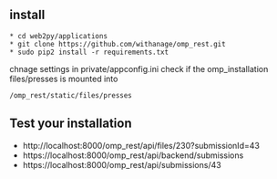 ## install

```
* cd web2py/applications
* git clone https://github.com/withanage/omp_rest.git
* sudo pip2 install -r requirements.txt
```
chnage settings in private/appconfig.ini
check if the omp_installation files/presses is mounted into
```
/omp_rest/static/files/presses
```

## Test your installation

*  http://localhost:8000/omp_rest/api/files/230?submissionId=43
*  https://localhost:8000/omp_rest/api/backend/submissions
*  https://localhost:8000/omp_rest/api/submissions/43

